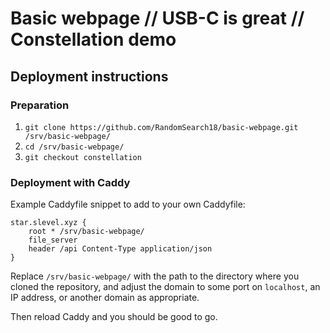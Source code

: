 # Basic webpage // USB-C is great // Constellation demo

## Deployment instructions

### Preparation

1. `git clone https://github.com/RandomSearch18/basic-webpage.git /srv/basic-webpage/`
2. `cd /srv/basic-webpage/`
3. `git checkout constellation`

### Deployment with Caddy

Example Caddyfile snippet to add to your own Caddyfile:

```caddyfile
star.slevel.xyz {
    root * /srv/basic-webpage/
    file_server
    header /api Content-Type application/json
}
```

Replace `/srv/basic-webpage/` with the path to the directory where you cloned the repository, and adjust the domain to some port on `localhost`, an IP address, or another domain as appropriate.

Then reload Caddy and you should be good to go.
